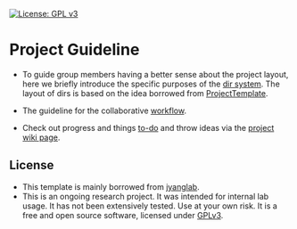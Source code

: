 [![License: GPL v3](https://img.shields.io/badge/License-GPL%20v3-blue.svg)](http://www.gnu.org/licenses/gpl-3.0)

# Project Guideline


- To guide group members having a better sense about the project layout, here we briefly introduce the specific purposes of the [dir system](https://jyanglab.github.io/2017-01-07-project/). The layout of dirs is based on the idea borrowed from [ProjectTemplate](http://projecttemplate.net/architecture.html).

- The guideline for the collaborative [workflow](https://jyanglab.github.io/2017-01-10-project-using-github/).

- Check out progress and things [to-do](TODO.md) and throw ideas via the [project wiki page](https://github.com/jyanglab/brassica-QTL/wiki).


## License
- This template is mainly borrowed from  [jyanglab](https://jyanglab.github.io/2017-01-10-project-using-github/).
- This is an ongoing research project. It was intended for internal lab usage. It has not been extensively tested. Use at your own risk.
It is a free and open source software, licensed under [GPLv3](LICENSE).
